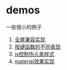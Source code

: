 # demos
一些很小的例子

1. [全屏兼容实现](https://laincarl.github.io/demos/fullscreen/)
2. [按键函数的不同表现](https://laincarl.github.io/demos/keydown/)
3. [js控制伪元素样式](https://laincarl.github.io/demos/control-pseudo-by-js/)
4. [material效果实现](https://laincarl.github.io/demos/material/)